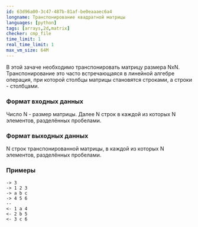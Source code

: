 ```yaml
---
id: 63d96a00-3c47-487b-81af-be0eaaaec6a4
longname: Транспонирование квадратной матрицы
languages: [python]
tags: [arrays,2d,matrix]
checker: cmp_file
time_limit: 1
real_time_limit: 1
max_vm_size: 64M
---
```



В этой зачаче необходимо транспонировать матрицу размера NxN.
Транспонирование это часто встречающаяся в линейной алгебре операция, при которой столбцы матрицы становятся строками, а строки - столбцами.

### Формат входных данных

Число N - размер матрицы. Далее N строк в каждой из которых N элементов, разделённых пробелами.

### Формат выходных данных

N строк транспонированной матрицы, в каждой из которых N элементов, разделённых пробелами.

### Примеры

```
-> 3
-> 1 2 3
-> a b c
-> 4 5 6
--
<- 1 a 4
<- 2 b 5
<- 3 c 6
```